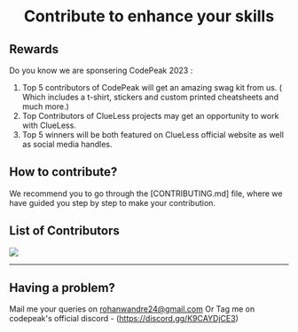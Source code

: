 <h1 align='center'>Contribute to enhance your skills</h1>


## Rewards

Do you know we are sponsering CodePeak 2023 :

1. Top 5 contributors of CodePeak will get an amazing swag kit from us. ( Which includes a t-shirt, stickers and custom printed cheatsheets and much more.)
2. Top Contributors of ClueLess projects may get an opportunity to work with ClueLess.
3. Top 5 winners will be both featured on ClueLess official website as well as social media handles.

## How to contribute?

We recommend you to go through the [CONTRIBUTING.md] file, where we have guided you step by step to make your contribution.

## List of Contributors

<a href="https://github.com/rohan9024/ecommerce/graphs/contributors">
  <img src="https://contrib.rocks/image?repo=rohan9024/ecommerce" />
</a>

---

## Having a problem?

Mail me your queries on rohanwandre24@gmail.com
Or Tag me on codepeak's official discord - (https://discord.gg/K9CAYDjCE3)
